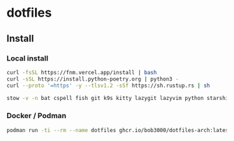 # dotfiles

## Install

### Local install

```sh
curl -fsSL https://fnm.vercel.app/install | bash
curl -sSL https://install.python-poetry.org | python3 -
curl --proto '=https' -y --tlsv1.2 -sSf https://sh.rustup.rs | sh

stow -v -n bat cspell fish git k9s kitty lazygit lazyvim python starship tmux wezterm zsh
```

### Docker / Podman

```sh
podman run -ti --rm --name dotfiles ghcr.io/bob3000/dotfiles-arch:latest
```
